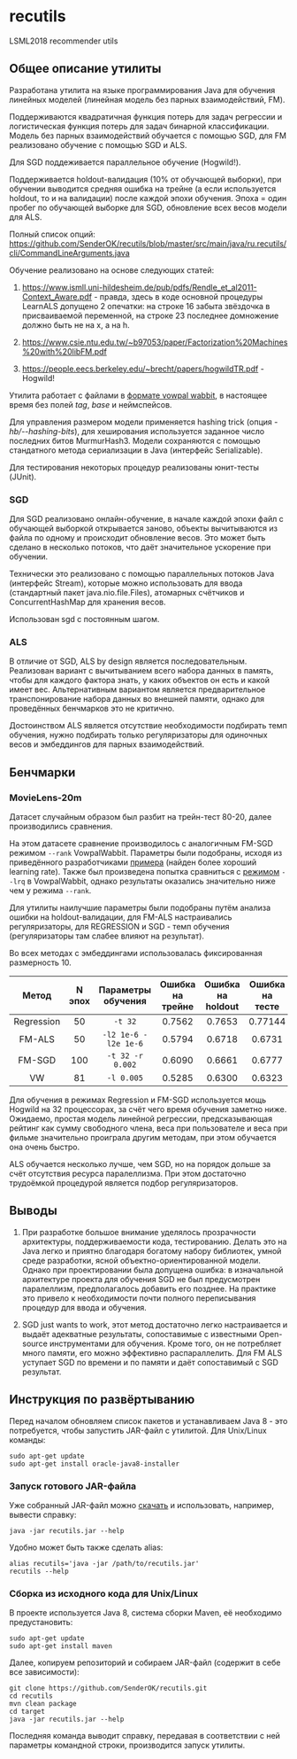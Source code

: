# recutils
LSML2018 recommender utils

## Общее описание утилиты
Разработана утилита на языке программирования Java для обучения линейных моделей (линейная модель без парных взаимодействий, FM).

Поддерживаются квадратичная функция потерь для задач регрессии и логистическая функция потерь для задач бинарной классификации. Модель без парных взаимодействий обучается с помощью SGD, для FM реализовано обучение с помощью SGD и ALS. 

Для SGD поддеживается параллельное обучение (Hogwild!). 

Поддерживается holdout-валидация (10% от обучающей выборки), при обучении выводится средняя ошибка на трейне (а если используется holdout, то и на валидации) после каждой эпохи обучения. Эпоха = один пробег по обучающей выборке для SGD, обновление всех весов модели для ALS.

Полный список опций: https://github.com/SenderOK/recutils/blob/master/src/main/java/ru.recutils/cli/CommandLineArguments.java

Обучение реализовано на основе следующих статей:

1) https://www.ismll.uni-hildesheim.de/pub/pdfs/Rendle_et_al2011-Context_Aware.pdf - правда, здесь в коде основной процедуры LearnALS допущено 2 опечатки: на строке 16 забыта звёздочка в присваиваемой переменной, на строке 23 последнее домножение должно быть не на x, а на h.

2) https://www.csie.ntu.edu.tw/~b97053/paper/Factorization%20Machines%20with%20libFM.pdf

3) https://people.eecs.berkeley.edu/~brecht/papers/hogwildTR.pdf - Hogwild!

Утилита работает с файлами в [формате vowpal wabbit](https://github.com/JohnLangford/vowpal_wabbit/wiki/Input-format), в настоящее время без полей *tag*, *base* и неймспейсов. 

Для управления размером модели применяется hashing trick (опция *-hb/--hashing-bits*), для хеширования используется заданное число последних битов MurmurHash3. Модели сохраняются с помощью стандатного метода сериализации в Java (интерфейс Serializable).

Для тестирования некоторых процедур реализованы юнит-тесты (JUnit).

### SGD
Для SGD реализовано онлайн-обучение, в начале каждой эпохи файл с обучающей выборкой открывается заново, объекты вычитываются из файла по одному и происходит обновление весов. Это может быть сделано в несколько потоков, что даёт значительное ускорение при обучении. 

Технически это реализовано с помощью параллельных потоков Java (интерфейс Stream), которые можно использовать для ввода (стандартный пакет java.nio.file.Files), атомарных счётчиков и ConcurrentHashMap для хранения весов.

Использован sgd c постоянным шагом.

### ALS
В отличие от SGD, ALS by design является последовательным. Реализован вариант с вычитыванием всего набора данных в память, чтобы для каждого фактора знать, у каких объектов он есть и какой имеет вес. Альтернативным вариантом является предварительное транспонирование набора данных во внешней памяти, однако для проведённых бенчмарков это не критично. 

Достоинством ALS является отсутствие необходимости подбирать темп обучения, нужно подбирать только регуляризаторы для одиночных весов и эмбеддингов для парных взаимодействий.

## Бенчмарки

### MovieLens-20m
Датасет случайным образом был разбит на трейн-тест 80-20, далее производились сравнения.

На этом датасете сравнение производилось с аналогичным FM-SGD режимом `--rank` VowpalWabbit. Параметры были подобраны, исходя из приведённого разработчиками [примера](https://github.com/JohnLangford/vowpal_wabbit/wiki/Matrix-factorization-example) (найден более хороший learning rate). Также был произведена попытка сравниться с [режимом](https://github.com/JohnLangford/vowpal_wabbit/tree/master/demo/movielens) `--lrq` в VowpalWabbit, однако результаты оказались значительно ниже чем у режима `--rank`.

Для утилиты наилучшие параметры были подобраны путём анализа ошибки на holdout-валидации, для FM-ALS настраивались регуляризаторы, для REGRESSION и SGD - темп обучения (регуляризаторы там слабее влияют на результат).

Во всех методах с эмбеддингами использовалась фиксированная размерность 10.

| Метод         | N эпох | Параметры обучения  | Ошибка на трейне | Ошибка на holdout | Ошибка на тесте | Время обучения |
|:-------------:|:------:|:-------------------:|:----------------:|:-----------------:|:---------------:|:--------------:|
| Regression    |  50    | `-t 32`             | 0.7562           | 0.7653            | 0.77144         | 4 мин          |
| FM-ALS        |  50    | `-l2 1e-6 -l2e 1e-6`| 0.5794           | 0.6718            | 0.6731          | 128 мин        |
| FM-SGD        | 100    | `-t 32 -r 0.002`    | 0.6090           | 0.6661            | 0.6777          | 10 мин         |
| VW            |  81    | `-l 0.005`          | 0.5285           | 0.6300            | 0.6323          | 24 мин         |

Для обучения в режимах Regression и FM-SGD используется мощь Hogwild на 32 процессорах, за счёт чего время обучения заметно ниже. Ожидаемо, простая модель линейной регрессии, предсказывающая рейтинг как сумму свободного члена, веса при пользователе и веса при фильме значительно проиграла другим методам, при этом обучается она очень быстро. 

ALS обучается несколько лучше, чем SGD, но на порядок дольше за счёт отсутствия ресурса паралеллизма. При этом достаточно трудоёмкой процедурой является подбор регуляризаторов.

## Выводы
1) При разработке большое внимание уделялось прозрачности архитектуры, поддерживаемости кода, тестированию. Делать это на Java легко и приятно благодаря богатому набору библиотек, умной среде разработки, ясной объектно-ориентированной модели. Однако при проектировании была допущена ошибка: в изначальной архитектуре проекта для обучения SGD не был предусмотрен паралеллизм, предполагалось добавить его позднее. На практике это привело к необходимости почти полного переписывания процедур для ввода и обучения.

2) SGD just wants to work, этот метод достаточно легко настраивается и выдаёт адекватные результаты, сопоставимые с известными Open-source инструментами для обучения. Кроме того, он не потребляет много памяти, его можно эффективно распараллелить. Для FM ALS уступает SGD по времени и по памяти и даёт сопоставимый с SGD результат.

## Инструкция по развёртыванию
Перед началом обновляем список пакетов и устанавливаем Java 8 - это потребуется, чтобы запустить JAR-файл с утилитой. Для Unix/Linux команды:
```
sudo apt-get update
sudo apt-get install oracle-java8-installer
```

### Запуск готового JAR-файла
Уже собранный JAR-файл можно [скачать](https://yadi.sk/d/R8js3Y6k3VqNmr) и использовать, например, вывести справку:
```
java -jar recutils.jar --help
```

Удобно может быть также сделать alias:
```
alias recutils='java -jar /path/to/recutils.jar'
recutils --help
```

### Сборка из исходного кода для Unix/Linux
В проекте используется Java 8, система сборки Maven, её необходимо предустановить: 
```
sudo apt-get update
sudo apt-get install maven
```
Далее, копируем репозиторий и собираем JAR-файл (содержит в себе все зависимости):
```
git clone https://github.com/SenderOK/recutils.git
cd recutils
mvn clean package
cd target
java -jar recutils.jar --help
```
Последняя команда выводит справку, передавая в соответствии с ней параметры командной строки, производится запуск утилиты.
